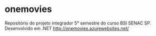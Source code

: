# onemovies
Repositório do projeto integrador 5° semestre do curso BSI SENAC SP. Desenvolvido em .NET
http://onemovies.azurewebsites.net/
